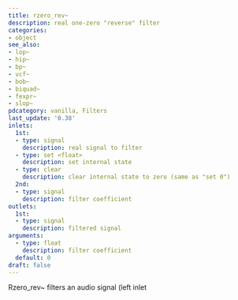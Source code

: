 ```yaml
---
title: rzero_rev~
description: real one-zero "reverse" filter
categories:
- object
see_also:
- lop~
- hip~
- bp~
- vcf~
- bob~
- biquad~
- fexpr~
- slop~
pdcategory: vanilla, Filters
last_update: '0.38'
inlets:
  1st:
  - type: signal
    description: real signal to filter
  - type: set <float>
    description: set internal state
  - type: clear
    description: clear internal state to zero (same as "set 0")
  2nd:
  - type: signal
    description: filter coefficient
outlets:
  1st:
  - type: signal
    description: filtered signal
arguments:
  - type: float
    description: filter coefficient 
  default: 0
draft: false
---
```

Rzero_rev~ filters an audio signal (left inlet

